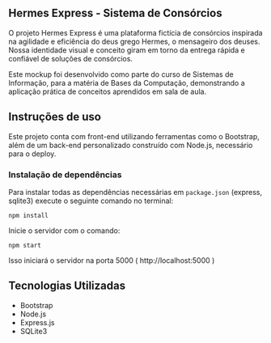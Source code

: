 ## Hermes Express - Sistema de Consórcios

O projeto Hermes Express é uma plataforma fictícia de consórcios inspirada na agilidade e eficiência do deus grego Hermes, o mensageiro dos deuses. Nossa identidade visual e conceito giram em torno da entrega rápida e confiável de soluções de consórcios.

Este mockup foi desenvolvido como parte do curso de Sistemas de Informação, para a matéria de Bases da Computação, demonstrando a aplicação prática de conceitos aprendidos em sala de aula.

## Instruções de uso
Este projeto conta com front-end utilizando ferramentas como o Bootstrap, além de um back-end personalizado construído com Node.js, necessário para o deploy.

### Instalação de dependências
Para instalar todas as dependências necessárias em `package.json` (express, sqlite3) execute o seguinte comando no terminal:

    npm install

Inicie o servidor com o comando:


    npm start

Isso iniciará o servidor na porta 5000 ( http://localhost:5000 )

## Tecnologias Utilizadas
- Bootstrap
- Node.js
- Express.js
- SQLite3
